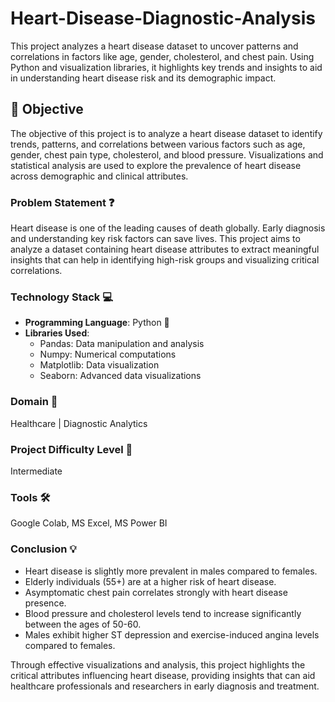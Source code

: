 # Heart-Disease-Diagnostic-Analysis
This project analyzes a heart disease dataset to uncover patterns and correlations in factors like age, gender, cholesterol, and chest pain. Using Python and visualization libraries, it highlights key trends and insights to aid in understanding heart disease risk and its demographic impact.

## 🚀 Objective 
The objective of this project is to analyze a heart disease dataset to identify trends, patterns, and correlations between various factors such as age, gender, chest pain type, cholesterol, and blood pressure. Visualizations and statistical analysis are used to explore the prevalence of heart disease across demographic and clinical attributes.

### Problem Statement ❓
Heart disease is one of the leading causes of death globally. Early diagnosis and understanding key risk factors can save lives. This project aims to analyze a dataset containing heart disease attributes to extract meaningful insights that can help in identifying high-risk groups and visualizing critical correlations.

### Technology Stack 💻 
- **Programming Language**: Python 🐍  
- **Libraries Used**:  
   - Pandas: Data manipulation and analysis  
   - Numpy: Numerical computations  
   - Matplotlib: Data visualization  
   - Seaborn: Advanced data visualizations  

### Domain 🏥
Healthcare | Diagnostic Analytics  

### Project Difficulty Level 🥇  
Intermediate  

### Tools 🛠
Google Colab, MS Excel, MS Power BI 

### Conclusion   💡
- Heart disease is slightly more prevalent in males compared to females.  
- Elderly individuals (55+) are at a higher risk of heart disease.  
- Asymptomatic chest pain correlates strongly with heart disease presence.  
- Blood pressure and cholesterol levels tend to increase significantly between the ages of 50-60.  
- Males exhibit higher ST depression and exercise-induced angina levels compared to females.  

Through effective visualizations and analysis, this project highlights the critical attributes influencing heart disease, providing insights that can aid healthcare professionals and researchers in early diagnosis and treatment.  


